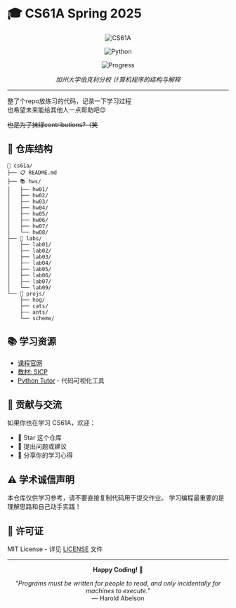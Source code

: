 # 🎓 CS61A Spring 2025 

<div align="center">

![CS61A](https://img.shields.io/badge/Course-CS61A-blue?style=for-the-badge)

![Python](https://img.shields.io/badge/Python-3776AB?style=for-the-badge&logo=python&logoColor=white)

![Progress](https://img.shields.io/badge/Progress-Learning-green?style=for-the-badge)

*加州大学伯克利分校 计算机程序的结构与解释*

</div>

---

整了个repo放练习的代码，记录一下学习过程  
也希望未来能给其他人一点帮助吧😊  

~~也是为了抹绿contributions?（笑~~

## 📁 仓库结构

```
📂 cs61a/
├── 📋 README.md
├── 📚 hws/
│   ├── hw01/
│   ├── hw02/
│   ├── hw03/
│   ├── hw04/
│   ├── hw05/
│   ├── hw06/
│   ├── hw07/
│   └── hw08/
├── 🧪 labs/
│   ├── lab01/
│   ├── lab02/
│   ├── lab03/
│   ├── lab04/
│   ├── lab05/
│   ├── lab06/
│   ├── lab07/
│   └── lab09/
└── 🚀 projs/
    ├── hog/
    ├── cats/
    ├── ants/
    └── scheme/
```


## 📚 学习资源

- [课程官网](https://cs61a.org/)
- [教材: SICP](https://mitpress.mit.edu/sites/default/files/sicp/index.html)
- [Python Tutor](http://pythontutor.com/) - 代码可视化工具

## 🤝 贡献与交流

如果你也在学习 CS61A，欢迎：
- 🌟 Star 这个仓库
- 🐛 提出问题或建议
- 💬 分享你的学习心得

## ⚠️ 学术诚信声明

本仓库仅供学习参考，请不要直接复制代码用于提交作业。
学习编程最重要的是理解思路和自己动手实践！

## 📄 许可证

MIT License - 详见 [LICENSE](LICENSE) 文件

---

<div align="center">

**Happy Coding! 🎉**

*"Programs must be written for people to read, and only incidentally for machines to execute."*  
— Harold Abelson

</div>

